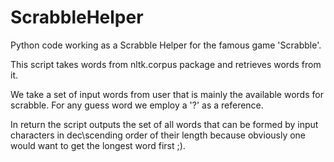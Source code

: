 # ScrabbleHelper
Python code working as a Scrabble Helper for the famous game 'Scrabble'.


This script takes words from nltk.corpus package and retrieves words from it.

We take a set of input words from user that is mainly the available words for scrabble. For any guess word we employ a '?' as a reference.

In return the script outputs the set of all words that can be formed by input characters in dec\scending order of their length because obviously one would want to get the longest word first ;).
